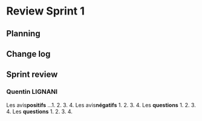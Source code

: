   # Review Sprint 1
  
  ## Planning
  
  ## Change log
  
  ## Sprint review
  ### Quentin LIGNANI
  Les avis**positifs**
  ...1.
  2.
  3.
  4.
  Les avis**négatifs**
  1.
  2.
  3.
  4.
  Les **questions**
  1.
  2.
  3.
  4.
  Les **questions**
  1.
  2.
  3.
  4.
  
  
